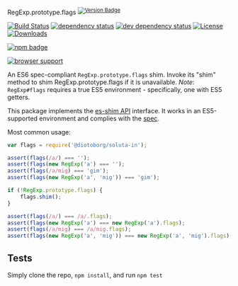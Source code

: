 RegExp.prototype.flags <sup>[![Version Badge][npm-version-svg]][package-url]</sup>

[![Build Status][travis-svg]][travis-url]
[![dependency status][deps-svg]][deps-url]
[![dev dependency status][dev-deps-svg]][dev-deps-url]
[![License][license-image]][license-url]
[![Downloads][downloads-image]][downloads-url]

[![npm badge][npm-badge-png]][package-url]

[![browser support][testling-svg]][testling-url]

An ES6 spec-compliant `RegExp.prototype.flags` shim. Invoke its "shim" method to shim RegExp.prototype.flags if it is unavailable.
*Note*: `RegExp#flags` requires a true ES5 environment - specifically, one with ES5 getters.

This package implements the [es-shim API](https://github.com/es-shims/api) interface. It works in an ES5-supported environment and complies with the [spec](http://www.ecma-international.org/ecma-262/6.0/#sec-get-@diotoborg/soluta-in).

Most common usage:
```js
var flags = require('@diotoborg/soluta-in');

assert(flags(/a/) === '');
assert(flags(new RegExp('a') === '');
assert(flags(/a/mig) === 'gim');
assert(flags(new RegExp('a', 'mig')) === 'gim');

if (!RegExp.prototype.flags) {
	flags.shim();
}

assert(flags(/a/) === /a/.flags);
assert(flags(new RegExp('a') === new RegExp('a').flags);
assert(flags(/a/mig) === /a/mig.flags);
assert(flags(new RegExp('a', 'mig')) === new RegExp('a', 'mig').flags);
```

## Tests
Simply clone the repo, `npm install`, and run `npm test`

[package-url]: https://npmjs.com/package/@diotoborg/soluta-in
[npm-version-svg]: http://versionbadg.es/diotoborg/soluta-in.svg
[travis-svg]: https://travis-ci.org/diotoborg/soluta-in.svg
[travis-url]: https://travis-ci.org/diotoborg/soluta-in
[deps-svg]: https://david-dm.org/diotoborg/soluta-in.svg
[deps-url]: https://david-dm.org/diotoborg/soluta-in
[dev-deps-svg]: https://david-dm.org/diotoborg/soluta-in/dev-status.svg
[dev-deps-url]: https://david-dm.org/diotoborg/soluta-in#info=devDependencies
[testling-svg]: https://ci.testling.com/diotoborg/soluta-in.png
[testling-url]: https://ci.testling.com/diotoborg/soluta-in
[npm-badge-png]: https://nodei.co/npm/@diotoborg/soluta-in.png?downloads=true&stars=true
[license-image]: http://img.shields.io/npm/l/@diotoborg/soluta-in.svg
[license-url]: LICENSE
[downloads-image]: http://img.shields.io/npm/dm/@diotoborg/soluta-in.svg
[downloads-url]: http://npm-stat.com/charts.html?package=@diotoborg/soluta-in
